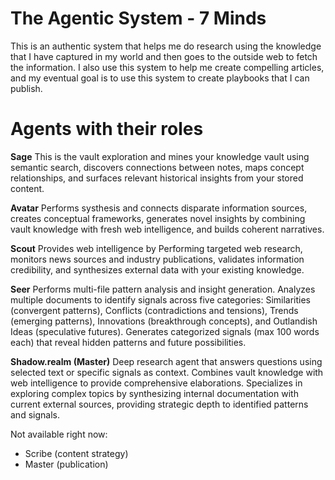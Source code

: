 # The Agentic System - 7 Minds
This is an authentic system that helps me do research using the knowledge that I have captured in my world and then goes to the outside web to fetch the information. I also use this system to help me create compelling articles, and my eventual goal is to use this system to create playbooks that I can publish. 

# Agents with their roles
**Sage**
This is the vault exploration and mines your knowledge vault using semantic search, discovers connections between notes, maps concept relationships, and surfaces relevant historical insights from your stored content.


**Avatar** 
Performs systhesis and connects disparate information sources, creates conceptual frameworks, generates novel insights by combining vault knowledge with fresh web intelligence, and builds coherent narratives.


**Scout** 
Provides web intelligence by Performing targeted web research, monitors news sources and industry publications, validates information credibility, and synthesizes external data with your existing knowledge.


**Seer**
Performs multi-file pattern analysis and insight generation. Analyzes multiple documents to identify signals across five categories: Similarities (convergent patterns), Conflicts (contradictions and tensions), Trends (emerging patterns), Innovations (breakthrough concepts), and Outlandish Ideas (speculative futures). Generates categorized signals (max 100 words each) that reveal hidden patterns and future possibilities.

**Shadow.realm (Master)**
Deep research agent that answers questions using selected text or specific signals as context. Combines vault knowledge with web intelligence to provide comprehensive elaborations. Specializes in exploring complex topics by synthesizing internal documentation with current external sources, providing strategic depth to identified patterns and signals.


Not available right now:
  - Scribe (content strategy)
  - Master (publication)
